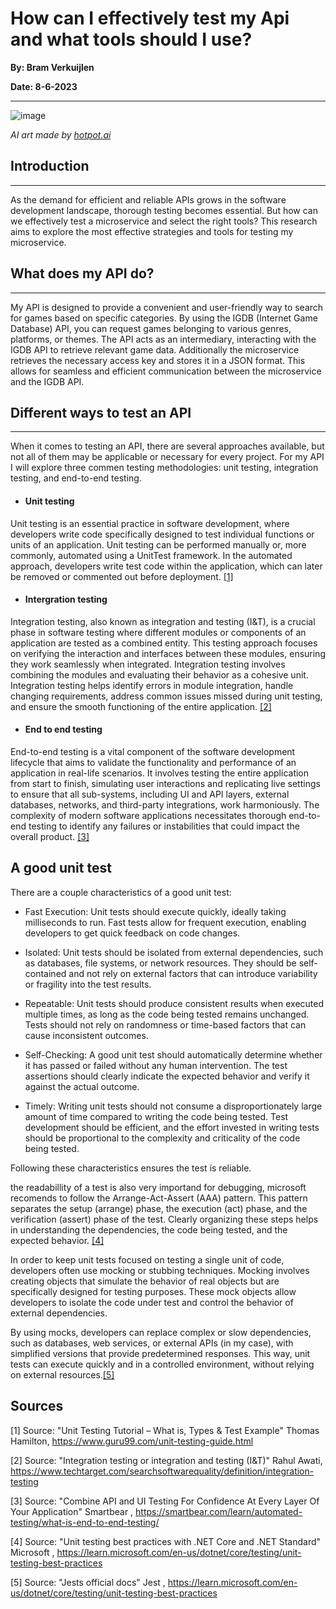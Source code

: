 # How can I effectively test my Api and what tools should I use?

**By: Bram Verkuijlen**

**Date: 8-6-2023**
***

![image](https://github.com/BramVerkuijlen/Portfolio-S3/assets/95694367/858033c8-96f4-45bd-80ac-91e3f3ce8f4e)

*AI art made by [hotpot.ai](https://hotpot.ai/art-generator?s=dalle-mini)*

## Introduction
***

As the demand for efficient and reliable APIs grows in the software development landscape, thorough testing becomes essential.
But how can we effectively test a microservice and select the right tools? 
This research aims to explore the most effective strategies and tools for testing my microservice.

## What does my API do?
***
My API is designed to provide a convenient and user-friendly way to search for games based on specific categories. By using the IGDB (Internet Game Database) API, you can request games belonging to various genres, platforms, or themes. The API acts as an intermediary, interacting with the IGDB API to retrieve relevant game data. Additionally the microservice retrieves the necessary access key and stores it in a JSON format. This allows for seamless and efficient communication between the microservice and the IGDB API.

## Different ways to test an API
***
When it comes to testing an API, there are several approaches available, but not all of them may be applicable or necessary for every project.
For my API I will explore three commen testing methodologies: unit testing, integration testing, and end-to-end testing.

+ #### Unit testing
Unit testing is an essential practice in software development, where developers write code specifically designed to test individual functions or units of an application.
Unit testing can be performed manually or, more commonly, automated using a UnitTest framework. In the automated approach, developers write test code within the application, which can later be removed or commented out before deployment. [[1]](https://www.guru99.com/unit-testing-guide.html)

+ #### Intergration testing
Integration testing, also known as integration and testing (I&T), is a crucial phase in software testing where different modules or components of an application are tested as a combined entity. This testing approach focuses on verifying the interaction and interfaces between these modules, ensuring they work seamlessly when integrated. Integration testing involves combining the modules and evaluating their behavior as a cohesive unit. Integration testing helps identify errors in module integration, handle changing requirements, address common issues missed during unit testing, and ensure the smooth functioning of the entire application. [[2]](https://www.techtarget.com/searchsoftwarequality/definition/integration-testing)

+ #### End to end testing

End-to-end testing is a vital component of the software development lifecycle that aims to validate the functionality and performance of an application in real-life scenarios. It involves testing the entire application from start to finish, simulating user interactions and replicating live settings to ensure that all sub-systems, including UI and API layers, external databases, networks, and third-party integrations, work harmoniously. The complexity of modern software applications necessitates thorough end-to-end testing to identify any failures or instabilities that could impact the overall product. [[3]](https://smartbear.com/learn/automated-testing/what-is-end-to-end-testing/)

## A good unit test

There are a couple characteristics of a good unit test:

   + Fast Execution: Unit tests should execute quickly, ideally taking milliseconds to run. Fast tests allow for frequent execution, enabling developers to get quick feedback on code changes.

   +  Isolated: Unit tests should be isolated from external dependencies, such as databases, file systems, or network resources. They should be self-contained and not rely on external factors that can introduce variability or fragility into the test results.

  + Repeatable: Unit tests should produce consistent results when executed multiple times, as long as the code being tested remains unchanged. Tests should not rely on randomness or time-based factors that can cause inconsistent outcomes.

  + Self-Checking: A good unit test should automatically determine whether it has passed or failed without any human intervention. The test assertions should clearly indicate the expected behavior and verify it against the actual outcome.

  + Timely: Writing unit tests should not consume a disproportionately large amount of time compared to writing the code being tested. Test development should be efficient, and the effort invested in writing tests should be proportional to the complexity and criticality of the code being tested.
  
Following these characteristics ensures the test is reliable.

the readabillity of a test is also very importand for debugging, microsoft recomends to follow the Arrange-Act-Assert (AAA) pattern. This pattern separates the setup (arrange) phase, the execution (act) phase, and the verification (assert) phase of the test. Clearly organizing these steps helps in understanding the dependencies, the code being tested, and the expected behavior. [[4]](https://learn.microsoft.com/en-us/dotnet/core/testing/unit-testing-best-practices)

In order to keep unit tests focused on testing a single unit of code, developers often use mocking or stubbing techniques. Mocking involves creating objects that simulate the behavior of real objects but are specifically designed for testing purposes. These mock objects allow developers to isolate the code under test and control the behavior of external dependencies.

By using mocks, developers can replace complex or slow dependencies, such as databases, web services, or external APIs (in my case), with simplified versions that provide predetermined responses. This way, unit tests can execute quickly and in a controlled environment, without relying on external resources.[[5]](https://jestjs.io/)

## Sources

[1] Source: "Unit Testing Tutorial – What is, Types & Test Example" Thomas Hamilton, https://www.guru99.com/unit-testing-guide.html

[2] Source: "Integration testing or integration and testing (I&T)" Rahul Awati, https://www.techtarget.com/searchsoftwarequality/definition/integration-testing

[3] Source: "Combine API and UI Testing For Confidence At Every Layer Of Your Application" Smartbear , https://smartbear.com/learn/automated-testing/what-is-end-to-end-testing/

[4] Source: "Unit testing best practices with .NET Core and .NET Standard" Microsoft , https://learn.microsoft.com/en-us/dotnet/core/testing/unit-testing-best-practices

[5] Source: "Jests official docs" Jest , https://learn.microsoft.com/en-us/dotnet/core/testing/unit-testing-best-practices
